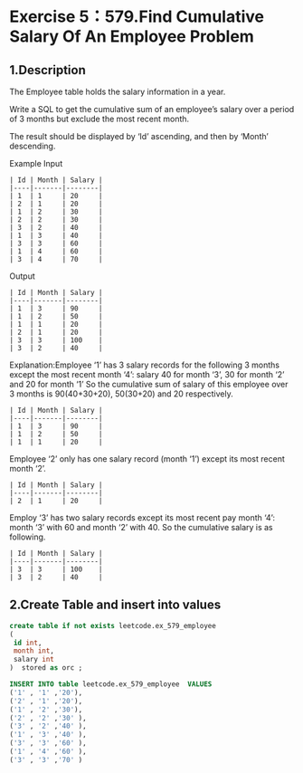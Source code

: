# Exercise 5：579.Find Cumulative Salary Of An Employee Problem

## 1.Description

The Employee table holds the salary information in a year.

Write a SQL to get the cumulative sum of an employee’s salary over a period of 3 months but exclude the most recent month.

The result should be displayed by ‘Id’ ascending, and then by ‘Month’ descending.

Example Input

```
| Id | Month | Salary |
|----|-------|--------|
| 1  | 1     | 20     |
| 2  | 1     | 20     |
| 1  | 2     | 30     |
| 2  | 2     | 30     |
| 3  | 2     | 40     |
| 1  | 3     | 40     |
| 3  | 3     | 60     |
| 1  | 4     | 60     |
| 3  | 4     | 70     |
```

Output

```
| Id | Month | Salary |
|----|-------|--------|
| 1  | 3     | 90     |
| 1  | 2     | 50     |
| 1  | 1     | 20     |
| 2  | 1     | 20     |
| 3  | 3     | 100    |
| 3  | 2     | 40     |
```

Explanation:Employee ‘1’ has 3 salary records for the following 3 months except the most recent month ‘4’: salary 40 for month ‘3’, 30 for month ‘2’ and 20 for month ‘1’ So the cumulative sum of salary of this employee over 3 months is 90(40+30+20), 50(30+20) and 20 respectively.

```
| Id | Month | Salary |
|----|-------|--------|
| 1  | 3     | 90     |
| 1  | 2     | 50     |
| 1  | 1     | 20     |
```

Employee ‘2’ only has one salary record (month ‘1’) except its most recent month ‘2’.

```
| Id | Month | Salary |
|----|-------|--------|
| 2  | 1     | 20     |
```

Employ ‘3’ has two salary records except its most recent pay month ‘4’: month ‘3’ with 60 and month ‘2’ with 40. So the cumulative salary is as following.

```
| Id | Month | Salary |
|----|-------|--------|
| 3  | 3     | 100    |
| 3  | 2     | 40     |
```

## 2.Create Table and insert into values

```sql
create table if not exists leetcode.ex_579_employee
(
 id int, 
 month int,
 salary int
)  stored as orc ;

INSERT INTO table leetcode.ex_579_employee  VALUES
('1' , '1' ,'20'),
('2' , '1' ,'20'),
('1' , '2' ,'30'),
('2' , '2' ,'30' ),
('3' , '2' ,'40' ),
('1' , '3' ,'40' ),
('3' , '3' ,'60' ),
('1' , '4' ,'60' ),
('3' , '3' ,'70' )
```

